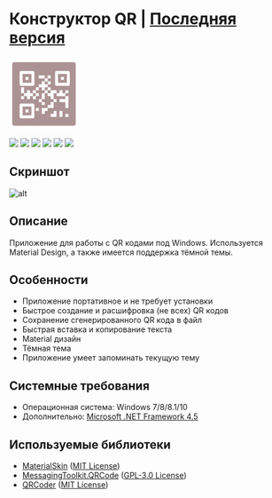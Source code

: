 # Конструктор QR | [Последняя версия](https://github.com/Zalexanninev15/QR-Maker/releases/tag/1.3.0.2)

![](https://github.com/Zalexanninev15/QR-Maker/blob/master/Logo.png?raw=true)

[![](https://img.shields.io/badge/OS-Windows-informational?logo=windows)](https://github.com/Zalexanninev15/QR-Maker)
[![](https://img.shields.io/github/v/release/Zalexanninev15/QR-Maker)](https://github.com/Zalexanninev15/QR-Maker/releases/latest)
[![](https://img.shields.io/github/downloads/Zalexanninev15/QR-Maker/total.svg)](https://github.com/Zalexanninev15/QR-Maker/releases)
[![](https://img.shields.io/badge/license-MIT-blue.svg)](LICENSE)
[![](https://img.shields.io/badge/donate-QIWI-FF8C00.svg)](https://qiwi.com/n/ZALEXANNINEV15)
[![](https://img.shields.io/badge/donate-YooMoney-8B3FFD.svg)](https://yoomoney.ru/to/410015106319420)

## Скриншот
![alt](https://i.imgur.com/MJPtUVg.jpg)

## Описание
Приложение для работы с QR кодами под Windows. Используется Material Design, а также имеется поддержка тёмной темы.

## Особенности
* Приложение портативное и не требует установки
* Быстрое создание и расшифровка (не всех) QR кодов
* Сохранение сгенерированного QR кода в файл
* Быстрая вставка и копирование текста
* Material дизайн
* Тёмная тема
* Приложение умеет запоминать текущую тему

## Системные требования
* Операционная система: Windows 7/8/8.1/10
* Дополнительно: [Microsoft .NET Framework 4.5](https://www.microsoft.com/ru-ru/download/details.aspx?id=30653)

## Используемые библиотеки 
* [MaterialSkin](https://github.com/IgnaceMaes/MaterialSkin) ([MIT License](https://github.com/IgnaceMaes/MaterialSkin/blob/master/LICENSE))
* [MessagingToolkit.QRCode](https://www.nuget.org/packages/MessagingToolkit.QRCode/) ([GPL-3.0 License](http://www.gnu.org/licenses/gpl-3.0.html))
* [QRCoder](https://github.com/codebude/QRCoder) ([MIT License](https://github.com/codebude/QRCoder/blob/master/LICENSE.txt))
